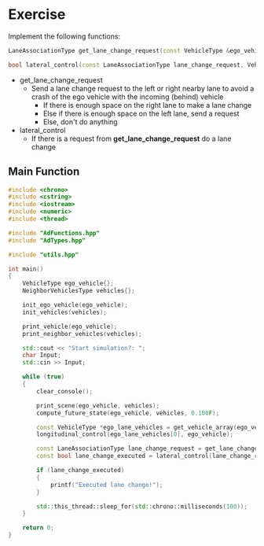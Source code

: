 # Exercise

Implement the following functions:

```cpp
LaneAssociationType get_lane_change_request(const VehicleType &ego_vehicle, const NeighborVehiclesType &vehicles);

bool lateral_control(const LaneAssociationType lane_change_request, VehicleType &ego_vehicle);
```

- get_lane_change_request
  - Send a lane change request to the left or right nearby lane to avoid a crash of the ego vehicle with the incoming (behind) vehicle
    - If there is enough space on the right lane to make a lane change
    - Else if there is enough space on the left lane, send a request
    - Else, don't do anything
- lateral_control
  - If there is a request from **get_lane_change_request** do a lane change

## Main Function

```cpp
#include <chrono>
#include <cstring>
#include <iostream>
#include <numeric>
#include <thread>

#include "AdFunctions.hpp"
#include "AdTypes.hpp"

#include "utils.hpp"

int main()
{
    VehicleType ego_vehicle{};
    NeighborVehiclesType vehicles{};

    init_ego_vehicle(ego_vehicle);
    init_vehicles(vehicles);

    print_vehicle(ego_vehicle);
    print_neighbor_vehicles(vehicles);

    std::cout << "Start simulation?: ";
    char Input;
    std::cin >> Input;

    while (true)
    {
        clear_console();

        print_scene(ego_vehicle, vehicles);
        compute_future_state(ego_vehicle, vehicles, 0.100F);

        const VehicleType *ego_lane_vehicles = get_vehicle_array(ego_vehicle.lane, vehicles);
        longitudinal_control(ego_lane_vehicles[0], ego_vehicle);

        const LaneAssociationType lane_change_request = get_lane_change_request(ego_vehicle, vehicles);
        const bool lane_change_executed = lateral_control(lane_change_request, ego_vehicle);

        if (lane_change_executed)
        {
            printf("Executed lane change!");
        }

        std::this_thread::sleep_for(std::chrono::milliseconds(100));
    }

    return 0;
}
```

